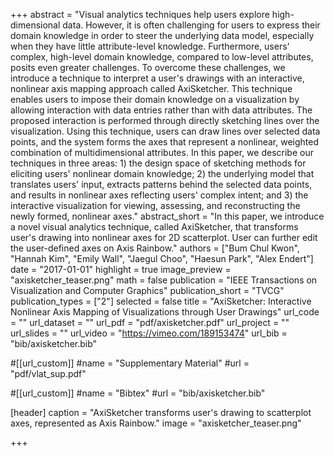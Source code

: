 +++
abstract = "Visual analytics techniques help users explore high-dimensional data. However, it is often challenging for users to express their domain knowledge in order to steer the underlying data model, especially when they have little attribute-level knowledge. Furthermore, users' complex, high-level domain knowledge, compared to low-level attributes, posits even greater challenges. To overcome these challenges, we introduce a technique to interpret a user's drawings with an interactive, nonlinear axis mapping approach called AxiSketcher. This technique enables users to impose their domain knowledge on a visualization by allowing interaction with data entries rather than with data attributes. The proposed interaction is performed through directly sketching lines over the visualization. Using this technique, users can draw lines over selected data points, and the system forms the axes that represent a nonlinear, weighted combination of multidimensional attributes. In this paper, we describe our techniques in three areas: 1) the design space of sketching methods for eliciting users' nonlinear domain knowledge; 2) the underlying model that translates users' input, extracts patterns behind the selected data points, and results in nonlinear axes reflecting users' complex intent; and 3) the interactive visualization for viewing, assessing, and reconstructing the newly formed, nonlinear axes."
abstract_short = "In this paper, we introduce a novel visual analytics technique, called AxiSketcher, that transforms user's drawing into nonlinear axes for 2D scatterplot. User can further edit the user-defined axes on Axis Rainbow."
authors = ["Bum Chul Kwon", "Hannah Kim", "Emily Wall", "Jaegul Choo", "Haesun Park", "Alex Endert"]
date = "2017-01-01"
highlight = true
image_preview = "axisketcher_teaser.png"
math = false
publication = "IEEE Transactions on Visualization and Computer Graphics"
publication_short = "TVCG"
publication_types = ["2"]
selected = false
title = "AxiSketcher: Interactive Nonlinear Axis Mapping of Visualizations through User Drawings"
url_code = ""
url_dataset = ""
url_pdf = "pdf/axisketcher.pdf"
url_project = ""
url_slides = ""
url_video = "https://vimeo.com/189153474"
url_bib = "bib/axisketcher.bib"

#[[url_custom]]
#name = "Supplementary Material"
#url = "pdf/vlat_sup.pdf"

#[[url_custom]]
#name = "Bibtex"
#url = "bib/axisketcher.bib"

[header]
  caption = "AxiSketcher transforms user's drawing to scatterplot axes, represented as Axis Rainbow."
  image = "axisketcher_teaser.png"

+++

